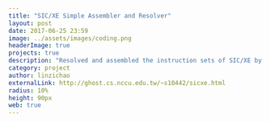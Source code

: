 ```yaml
---
title: "SIC/XE Simple Assembler and Resolver"
layout: post
date: 2017-06-25 23:59
image: ../assets/images/coding.png
headerImage: true
projects: true
description: "Resolved and assembled the instruction sets of SIC/XE by Javascript"
category: project
author: linzichao
externalLink: http://ghost.cs.nccu.edu.tw/~s10442/sicxe.html
radius: 10%
height: 90px
web: true
---
```

